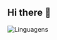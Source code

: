 ## Hi there 👋

![Linguagens](https://github-profile-summary-cards.vercel.app/api/cards/most-commit-language?username=alex-diasritter&theme=radical)
